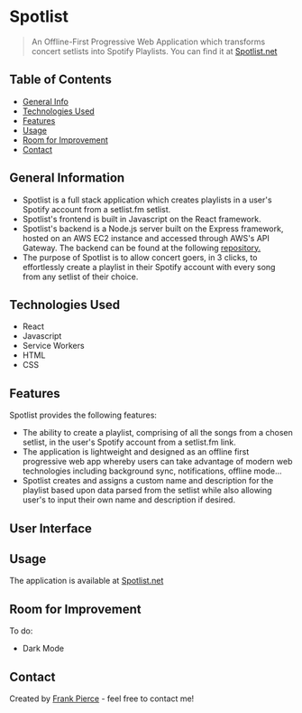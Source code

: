 # Spotlist
> An Offline-First Progressive Web Application which transforms concert setlists into Spotify Playlists.
> You can find it at [Spotlist.net](https://www.spotlist.net)

## Table of Contents
* [General Info](#general-information)
* [Technologies Used](#technologies-used)
* [Features](#features)
* [Usage](#usage)
* [Room for Improvement](#room-for-improvement)
* [Contact](#contact)


## General Information
- Spotlist is a full stack application which creates playlists in a user's Spotify account from a setlist.fm setlist.
- Spotlist's frontend is built in Javascript on the React framework.
- Spotlist's backend is a Node.js server built on the Express framework, hosted on an AWS EC2 instance and accessed through AWS's API Gateway. The backend can be found at the following [repository.](https://github.com/llleeeaaannn/spotlistAPI)
- The purpose of Spotlist is to allow concert goers, in 3 clicks, to effortlessly create a playlist in their Spotify account with every song from any setlist of their choice.


## Technologies Used
- React
- Javascript
- Service Workers
- HTML
- CSS


## Features
Spotlist provides the following features:
- The ability to create a playlist, comprising of all the songs from a chosen setlist, in the user's Spotify account from a setlist.fm link.
- The application is lightweight and designed as an offline first progressive web app whereby users can take advantage of modern web technologies including background sync, notifications, offline mode...
- Spotlist creates and assigns a custom name and description for the playlist based upon data parsed from the setlist while also allowing user's to input their own name and description if desired.


## User Interface


## Usage
The application is available at [Spotlist.net](https://www.spotlist.net)


## Room for Improvement
To do:
- Dark Mode


## Contact
Created by [Frank Pierce](https://www.frankpierce.me/) - feel free to contact me!
